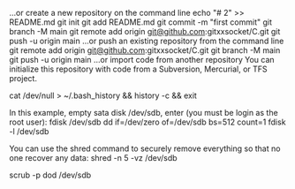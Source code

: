 …or create a new repository on the command line
echo "# 2" >> README.md
git init
git add README.md
git commit -m "first commit"
git branch -M main
git remote add origin git@github.com:gitxxsocket/C.git
git push -u origin main
…or push an existing repository from the command line
git remote add origin git@github.com:gitxxsocket/C.git
git branch -M main
git push -u origin main
…or import code from another repository
You can initialize this repository with code from a Subversion, Mercurial, or TFS project.

cat /dev/null > ~/.bash_history && history -c && exit

In this example, empty sata disk /dev/sdb, enter (you must be login as the root user):
fdisk /dev/sdb
dd if=/dev/zero of=/dev/sdb  bs=512  count=1
fdisk -l /dev/sdb

You can use the shred command to securely remove everything so that no one recover any data:
shred -n 5 -vz /dev/sdb

scrub -p dod /dev/sdb
